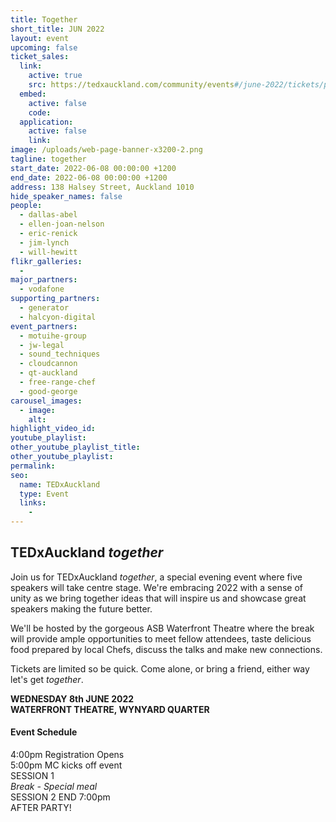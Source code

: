 ```yaml
---
title: Together
short_title: JUN 2022
layout: event
upcoming: false
ticket_sales:
  link:
    active: true
    src: https://tedxauckland.com/community/events#/june-2022/tickets/purchase
  embed:
    active: false
    code:
  application:
    active: false
    link:
image: /uploads/web-page-banner-x3200-2.png
tagline: together
start_date: 2022-06-08 00:00:00 +1200
end_date: 2022-06-08 00:00:00 +1200
address: 138 Halsey Street, Auckland 1010
hide_speaker_names: false
people:
  - dallas-abel
  - ellen-joan-nelson
  - eric-renick
  - jim-lynch
  - will-hewitt
flikr_galleries:
  -
major_partners:
  - vodafone
supporting_partners:
  - generator
  - halcyon-digital
event_partners:
  - motuihe-group
  - jw-legal
  - sound_techniques
  - cloudcannon
  - qt-auckland
  - free-range-chef
  - good-george
carousel_images:
  - image:
    alt:
highlight_video_id:
youtube_playlist:
other_youtube_playlist_title:
other_youtube_playlist:
permalink:
seo:
  name: TEDxAuckland
  type: Event
  links:
    -
---
```


## TEDxAuckland *together*

Join us for TEDxAuckland *together*, a special evening event where five speakers will take centre stage. We're embracing 2022 with a sense of unity as we bring together ideas that will inspire us and showcase great speakers making the future better.

We'll be hosted by the gorgeous ASB Waterfront Theatre where the break will provide ample opportunities to meet fellow attendees, taste delicious food prepared by local Chefs, discuss the talks and make new connections.

Tickets are limited so be quick. Come alone, or bring a friend, either way let's get *together*.

**WEDNESDAY 8th JUNE 2022**<br>**WATERFRONT THEATRE, WYNYARD QUARTER**

#### Event Schedule

4:00pm Registration Opens<br>5:00pm MC kicks off event<br>SESSION 1<br>*Break - Special meal*<br>SESSION 2 END 7:00pm<br>AFTER PARTY\!
